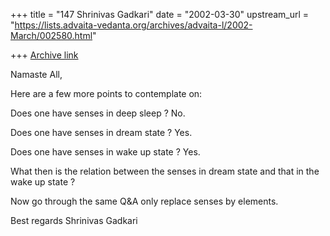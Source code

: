 +++
title = "147 Shrinivas Gadkari"
date = "2002-03-30"
upstream_url = "https://lists.advaita-vedanta.org/archives/advaita-l/2002-March/002580.html"

+++
[Archive link](https://lists.advaita-vedanta.org/archives/advaita-l/2002-March/002580.html)

Namaste All,

Here are a few more points to contemplate on:

Does one have senses in deep sleep ?
No.

Does one have senses in dream state ?
Yes.

Does one have senses in wake up state ?
Yes.

What then is the relation between the senses in
dream state and that in the wake up state ?

Now go through the same Q&A only replace senses by
elements.

Best regards
Shrinivas Gadkari

